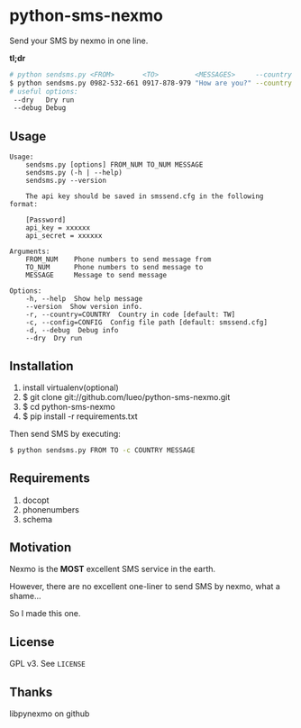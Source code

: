 python-sms-nexmo
================

Send your SMS by nexmo in one line.

**tl;dr**

```bash
# python sendsms.py <FROM>       <TO>         <MESSAGES>     --country <COUNTRY_CODE>
$ python sendsms.py 0982-532-661 0917-878-979 "How are you?" --country TW
# useful options:
 --dry   Dry run
 --debug Debug
```

Usage
---
```
Usage: 
    sendsms.py [options] FROM_NUM TO_NUM MESSAGE
    sendsms.py (-h | --help)
    sendsms.py --version

    The api key should be saved in smssend.cfg in the following format:
    
    [Password]
    api_key = xxxxxx
    api_secret = xxxxxx

Arguments:
    FROM_NUM    Phone numbers to send message from 
    TO_NUM      Phone numbers to send message to 
    MESSAGE     Message to send message

Options:
    -h, --help  Show help message
    --version  Show version info.
    -r, --country=COUNTRY  Country in code [default: TW]
    -c, --config=CONFIG  Config file path [default: smssend.cfg]
    -d, --debug  Debug info
    --dry  Dry run
```

Installation
---
1. install virtualenv(optional)
2. $ git clone git://github.com/lueo/python-sms-nexmo.git
3. $ cd python-sms-nexmo
4. $ pip install -r requirements.txt

Then send SMS by executing:
```bash
$ python sendsms.py FROM TO -c COUNTRY MESSAGE
```
Requirements
---

1. docopt
2. phonenumbers
3. schema

Motivation
---

Nexmo is the **MOST** excellent SMS service in the earth.

However, there are no excellent one-liner to send SMS by nexmo, what a shame...

So I made this one.

License
---

GPL v3. See `LICENSE`

Thanks
---
libpynexmo on github
